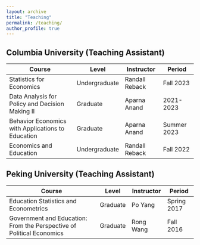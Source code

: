 ```yaml
---
layout: archive
title: "Teaching"
permalink: /teaching/
author_profile: true
---
```


## Columbia University (Teaching Assistant)

| Course   | Level  | Instructor | Period |
| -------- | ------ | ---------- | ------ |
| Statistics for Economics | Undergraduate  | Randall Reback | Fall 2023 |
| Data Analysis for Policy and Decision Making II | Graduate | Aparna Anand | 2021-2023 | 
| Behavior Economics with Applications to Education  | Graduate | Aparna Anand | Summer 2023 |
| Economics and Education | Undergraduate | Randall Reback | Fall 2022 |

## Peking University (Teaching Assistant)

| Course | Level  | Instructor | Period |
| -------- | ------ | -------- | ------ | 
| Education Statistics and Econometrics  | Graduate | Po Yang | Spring 2017 |
| Government and Education: From the Perspective of Political Economics  | Graduate   | Rong Wang | Fall 2016 |

